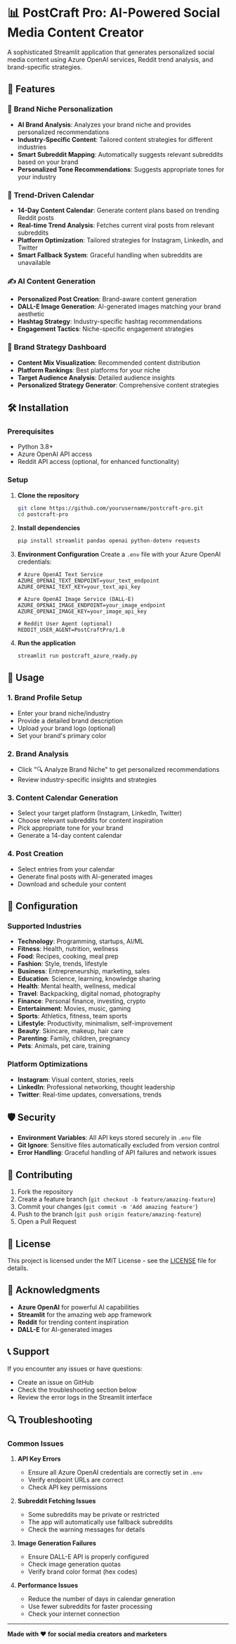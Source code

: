 # 📊 PostCraft Pro: AI-Powered Social Media Content Creator

A sophisticated Streamlit application that generates personalized social media content using Azure OpenAI services, Reddit trend analysis, and brand-specific strategies.

## 🚀 Features

### 🎯 **Brand Niche Personalization**
- **AI Brand Analysis**: Analyzes your brand niche and provides personalized recommendations
- **Industry-Specific Content**: Tailored content strategies for different industries
- **Smart Subreddit Mapping**: Automatically suggests relevant subreddits based on your brand
- **Personalized Tone Recommendations**: Suggests appropriate tones for your industry

### 📅 **Trend-Driven Calendar**
- **14-Day Content Calendar**: Generate content plans based on trending Reddit posts
- **Real-time Trend Analysis**: Fetches current viral posts from relevant subreddits
- **Platform Optimization**: Tailored strategies for Instagram, LinkedIn, and Twitter
- **Smart Fallback System**: Graceful handling when subreddits are unavailable

### ✍️ **AI Content Generation**
- **Personalized Post Creation**: Brand-aware content generation
- **DALL-E Image Generation**: AI-generated images matching your brand aesthetic
- **Hashtag Strategy**: Industry-specific hashtag recommendations
- **Engagement Tactics**: Niche-specific engagement strategies

### 🎨 **Brand Strategy Dashboard**
- **Content Mix Visualization**: Recommended content distribution
- **Platform Rankings**: Best platforms for your niche
- **Target Audience Analysis**: Detailed audience insights
- **Personalized Strategy Generator**: Comprehensive content strategies

## 🛠️ Installation

### Prerequisites
- Python 3.8+
- Azure OpenAI API access
- Reddit API access (optional, for enhanced functionality)

### Setup

1. **Clone the repository**
   ```bash
   git clone https://github.com/yourusername/postcraft-pro.git
   cd postcraft-pro
   ```

2. **Install dependencies**
   ```bash
   pip install streamlit pandas openai python-dotenv requests
   ```

3. **Environment Configuration**
   Create a `.env` file with your Azure OpenAI credentials:
   ```env
   # Azure OpenAI Text Service
   AZURE_OPENAI_TEXT_ENDPOINT=your_text_endpoint
   AZURE_OPENAI_TEXT_KEY=your_text_api_key
   
   # Azure OpenAI Image Service (DALL-E)
   AZURE_OPENAI_IMAGE_ENDPOINT=your_image_endpoint
   AZURE_OPENAI_IMAGE_KEY=your_image_api_key
   
   # Reddit User Agent (optional)
   REDDIT_USER_AGENT=PostCraftPro/1.0
   ```

4. **Run the application**
   ```bash
   streamlit run postcraft_azure_ready.py
   ```

## 🎯 Usage

### 1. **Brand Profile Setup**
- Enter your brand niche/industry
- Provide a detailed brand description
- Upload your brand logo (optional)
- Set your brand's primary color

### 2. **Brand Analysis**
- Click "🔍 Analyze Brand Niche" to get personalized recommendations
- Review industry-specific insights and strategies

### 3. **Content Calendar Generation**
- Select your target platform (Instagram, LinkedIn, Twitter)
- Choose relevant subreddits for content inspiration
- Pick appropriate tone for your brand
- Generate a 14-day content calendar

### 4. **Post Creation**
- Select entries from your calendar
- Generate final posts with AI-generated images
- Download and schedule your content

## 🔧 Configuration

### Supported Industries
- **Technology**: Programming, startups, AI/ML
- **Fitness**: Health, nutrition, wellness
- **Food**: Recipes, cooking, meal prep
- **Fashion**: Style, trends, lifestyle
- **Business**: Entrepreneurship, marketing, sales
- **Education**: Science, learning, knowledge sharing
- **Health**: Mental health, wellness, medical
- **Travel**: Backpacking, digital nomad, photography
- **Finance**: Personal finance, investing, crypto
- **Entertainment**: Movies, music, gaming
- **Sports**: Athletics, fitness, team sports
- **Lifestyle**: Productivity, minimalism, self-improvement
- **Beauty**: Skincare, makeup, hair care
- **Parenting**: Family, children, pregnancy
- **Pets**: Animals, pet care, training

### Platform Optimizations
- **Instagram**: Visual content, stories, reels
- **LinkedIn**: Professional networking, thought leadership
- **Twitter**: Real-time updates, conversations, trends

## 🛡️ Security

- **Environment Variables**: All API keys stored securely in `.env` file
- **Git Ignore**: Sensitive files automatically excluded from version control
- **Error Handling**: Graceful handling of API failures and network issues

## 🤝 Contributing

1. Fork the repository
2. Create a feature branch (`git checkout -b feature/amazing-feature`)
3. Commit your changes (`git commit -m 'Add amazing feature'`)
4. Push to the branch (`git push origin feature/amazing-feature`)
5. Open a Pull Request

## 📝 License

This project is licensed under the MIT License - see the [LICENSE](LICENSE) file for details.

## 🙏 Acknowledgments

- **Azure OpenAI** for powerful AI capabilities
- **Streamlit** for the amazing web app framework
- **Reddit** for trending content inspiration
- **DALL-E** for AI-generated images

## 📞 Support

If you encounter any issues or have questions:
- Create an issue on GitHub
- Check the troubleshooting section below
- Review the error logs in the Streamlit interface

## 🔍 Troubleshooting

### Common Issues

1. **API Key Errors**
   - Ensure all Azure OpenAI credentials are correctly set in `.env`
   - Verify endpoint URLs are correct
   - Check API key permissions

2. **Subreddit Fetching Issues**
   - Some subreddits may be private or restricted
   - The app will automatically use fallback subreddits
   - Check the warning messages for details

3. **Image Generation Failures**
   - Ensure DALL-E API is properly configured
   - Check image generation quotas
   - Verify brand color format (hex codes)

4. **Performance Issues**
   - Reduce the number of days in calendar generation
   - Use fewer subreddits for faster processing
   - Check your internet connection

---

**Made with ❤️ for social media creators and marketers** 